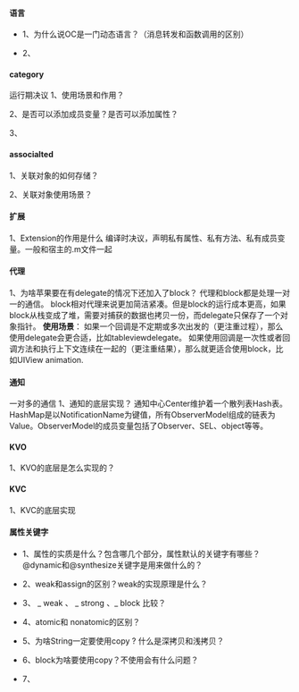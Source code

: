 #### 语言

* 1、为什么说OC是一门动态语言？（消息转发和函数调用的区别）

* 2、





#### category
运行期决议
1、使用场景和作用？

2、是否可以添加成员变量？是否可以添加属性？

3、

#### associalted
1、关联对象的如何存储？

2、关联对象使用场景？


#### 扩展
1、Extension的作用是什么
编译时决议，声明私有属性、私有方法、私有成员变量。一般和宿主的.m文件一起

#### 代理
1、为啥苹果要在有delegate的情况下还加入了block？
代理和block都是处理一对一的通信。
block相对代理来说更加简洁紧凑。但是block的运行成本更高，如果block从栈变成了堆，需要对捕获的数据也拷贝一份，而delegate只保存了一个对象指针。
**使用场景**：
如果一个回调是不定期或多次出发的（更注重过程），那么使用delegate会更合适，比如tableviewdelegate。
如果使用回调是一次性或者回调方法和执行上下文连续在一起的（更注重结果），那么就更适合使用block，比如UIView animation.

#### 通知
一对多的通信
1、通知的底层实现？
通知中心Center维护着一个散列表Hash表。HashMap是以NotificationName为键值，所有ObserverModel组成的链表为Value。ObserverModel的成员变量包括了Observer、SEL、object等等。


#### KVO
1、KVO的底层是怎么实现的？



#### KVC 
1、KVC的底层实现


#### 属性关键字
* 1、属性的实质是什么？包含哪几个部分，属性默认的关键字有哪些？@dynamic和@synthesize关键字是用来做什么的？

* 2、weak和assign的区别？weak的实现原理是什么？
* 3、 _ weak  、 _  strong   、_  block 比较？ 

* 4、atomic和 nonatomic的区别？

* 5、为啥String一定要使用copy ? 什么是深拷贝和浅拷贝？

* 6、block为啥要使用copy？不使用会有什么问题？
* 7、







